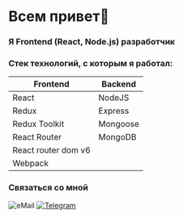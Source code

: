 # Всем привет👋

### Я Frontend (React, Node.js) разработчик

### Стек технологий, с которым я работал:

| Frontend      | Backend  |
| ------------- | -------- |
| React         | NodeJS   |
| Redux         | Express  |
| Redux Toolkit | Mongoose |
| React Router  | MongoDB  |
|React router dom v6
|Webpack
### Связаться со мной

![eMail]()
[![Telegram](https://img.shields.io/badge/Telegram-111111?style=for-the-badge&logo=telegram)](https://t.me/yas7_in)

